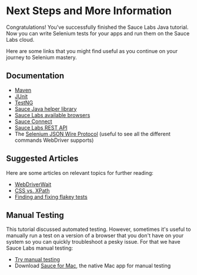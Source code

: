 Next Steps and More Information
======

Congratulations! You've successfully finished the Sauce Labs Java tutorial. Now you can write Selenium tests 
for your apps and run them on the Sauce Labs cloud. 

Here are some links that you might find useful as you continue on your journey to Selenium mastery.

Documentation
---
*   [Maven](http://maven.apache.org)
*   [JUnit](http://www.junit.org)
*   [TestNG](http://www.testng.org)
*   [Sauce Java helper library](https://github.com/saucelabs/sauce-java)
*   [Sauce Labs available browsers](http://saucelabs.com/docs/browsers)
*   [Sauce Connect](http://saucelabs.com/docs/connect)
*   [Sauce Labs REST API](http://saucelabs.com/docs/rest)
*   The [Selenium JSON Wire Protocol](http://code.google.com/p/selenium/wiki/JsonWireProtocol#/session/:sessionId/element) (useful to see all the different commands WebDriver supports)

Suggested Articles
---
Here are some articles on relevant topics for further reading:

* [WebDriverWait](http://automatingsoftwaretesting.wordpress.com/2011/09/17/why-webdriverwait-thread-sleep/)
* [CSS vs. XPath](http://sauceio.com/index.php/2011/05/why-css-locators-are-the-way-to-go-vs-xpath/)
* [Finding and fixing flakey tests](http://sauceio.com/index.php/2012/09/using-sauce-breakpoints-to-find-and-fix-flakey-tests/)

Manual Testing
---
This tutorial discussed automated testing. However, sometimes it's useful to manually run a test on a version 
of a browser that you don't have on your system so you can quickly troubleshoot a pesky issue. 
For that we have Sauce Labs manual testing:

*   [Try manual testing](https://saucelabs.com/docs/manual)
*   Download [Sauce for Mac](http://saucelabs.com/downloads/Sauce-for-Mac-BETA.dmg),
    the native Mac app for manual testing
